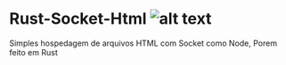 # Rust-Socket-Html ![alt text](https://upload.wikimedia.org/wikipedia/commons/thumb/d/d5/Rust_programming_language_black_logo.svg/1024px-Rust_programming_language_black_logo.svg.png)


Simples hospedagem de arquivos HTML com Socket como Node, Porem feito em Rust
